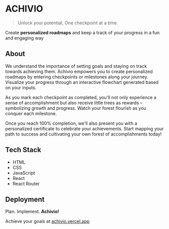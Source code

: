 # ACHIVIO
> Unlock your potential, One checkpoint at a time.

Create **personalized roadmaps** and keep a track of your progress in a fun and engaging way

## About
We understand the importance of setting goals and staying on track towards achieving them. Achivio empowers you to create personalized roadmaps by entering checkpoints or milestones along your journey. Visualize your progress through an interactive flowchart generated based on your inputs.

As you mark each checkpoint as completed, you'll not only experience a sense of accomplishment but also receive little trees as rewards – symbolizing growth and progress. Watch your forest flourish as you conquer each milestone.

Once you reach 100% completion, we'll also present you with a personalized certificate to celebrate your achievements. Start mapping your path to success and cultivating your own forest of accomplishments today!

## Tech Stack
- HTML
- CSS
- JavaScript
- React
- React Router

## Deployment
Plan. Implement. **Achivio!**

Achieve your goals at [achivio.vercel.app](https://achivio.vercel.app)
